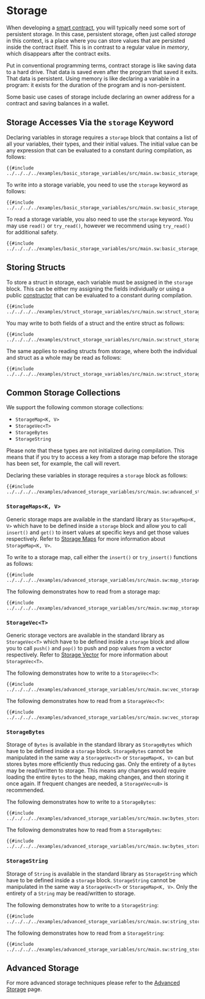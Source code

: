 # Storage

<!-- This section should explain storage in Sway -->
<!-- storage:example:start -->
When developing a [smart contract](../sway-program-types/smart_contracts.md), you will typically need some sort of persistent storage. In this case, persistent storage, often just called _storage_ in this context, is a place where you can store values that are persisted inside the contract itself. This is in contrast to a regular value in _memory_, which disappears after the contract exits.

Put in conventional programming terms, contract storage is like saving data to a hard drive. That data is saved even after the program that saved it exits. That data is persistent. Using memory is like declaring a variable in a program: it exists for the duration of the program and is non-persistent.

Some basic use cases of storage include declaring an owner address for a contract and saving balances in a wallet.
<!-- storage:example:end -->

## Storage Accesses Via the `storage` Keyword

Declaring variables in storage requires a `storage` block that contains a list of all your variables, their types, and their initial values. The initial value can be any expression that can be evaluated to a constant during compilation, as follows:

```sway
{{#include ../../../../examples/basic_storage_variables/src/main.sw:basic_storage_declaration}}
```

To write into a storage variable, you need to use the `storage` keyword as follows:

```sway
{{#include ../../../../examples/basic_storage_variables/src/main.sw:basic_storage_write}}
```

To read a storage variable, you also need to use the `storage` keyword. You may use `read()` or `try_read()`, however we recommend using `try_read()` for additional safety.

```sway
{{#include ../../../../examples/basic_storage_variables/src/main.sw:basic_storage_read}}
```

## Storing Structs

To store a struct in storage, each variable must be assigned in the `storage` block. This can be either my assigning the fields individually or using a public [constructor](../basics/methods_and_associated_functions.md#constructors) that can be evaluated to a constant during compilation.

```sway
{{#include ../../../../examples/struct_storage_variables/src/main.sw:struct_storage_declaration}}
```

You may write to both fields of a struct and the entire struct as follows:

```sway
{{#include ../../../../examples/struct_storage_variables/src/main.sw:struct_storage_write}}
```

The same applies to reading structs from storage, where both the individual and struct as a whole may be read as follows:

```sway
{{#include ../../../../examples/struct_storage_variables/src/main.sw:struct_storage_read}}
```

## Common Storage Collections

We support the following common storage collections:

- `StorageMap<K, V>`
- `StorageVec<T>`
- `StorageBytes`
- `StorageString`

Please note that these types are not initialized during compilation. This means that if you try to access a key from a storage map before the storage has been set, for example, the call will revert.

Declaring these variables in storage requires a `storage` block as follows:

```sway
{{#include ../../../../examples/advanced_storage_variables/src/main.sw:advanced_storage_declaration}}
```

### `StorageMaps<K, V>`

Generic storage maps are available in the standard library as `StorageMap<K, V>` which have to be defined inside a `storage` block and allow you to call `insert()` and `get()` to insert values at specific keys and get those values respectively. Refer to [Storage Maps](../common-collections/storage_map.md) for more information about `StorageMap<K, V>`.

To write to a storage map, call either the `insert()` or `try_insert()` functions as follows:

```sway
{{#include ../../../../examples/advanced_storage_variables/src/main.sw:map_storage_write}}
```

The following demonstrates how to read from a storage map:

```sway
{{#include ../../../../examples/advanced_storage_variables/src/main.sw:map_storage_read}}
```

### `StorageVec<T>`

Generic storage vectors are available in the standard library as `StorageVec<T>` which have to be defined inside a `storage` block and allow you to call `push()` and `pop()` to push and pop values from a vector respectively. Refer to [Storage Vector](../common-collections/storage_vec.md) for more information about `StorageVec<T>`.

The following demonstrates how to write to a `StorageVec<T>`:

```sway
{{#include ../../../../examples/advanced_storage_variables/src/main.sw:vec_storage_write}}
```

The following demonstrates how to read from a `StorageVec<T>`:

```sway
{{#include ../../../../examples/advanced_storage_variables/src/main.sw:vec_storage_read}}
```

### `StorageBytes`

Storage of `Bytes` is available in the standard library as `StorageBytes` which have to be defined inside a `storage` block. `StorageBytes` cannot be manipulated in the same way a `StorageVec<T>` or `StorageMap<K, V>` can but stores bytes more efficiently thus reducing gas. Only the entirety of a `Bytes` may be read/written to storage. This means any changes would require loading the entire `Bytes` to the heap, making changes, and then storing it once again. If frequent changes are needed, a `StorageVec<u8>` is recommended.

The following demonstrates how to write to a `StorageBytes`:

```sway
{{#include ../../../../examples/advanced_storage_variables/src/main.sw:bytes_storage_write}}
```

The following demonstrates how to read from a `StorageBytes`:

```sway
{{#include ../../../../examples/advanced_storage_variables/src/main.sw:bytes_storage_read}}
```

### `StorageString`

Storage of `String` is available in the standard library as `StorageString` which have to be defined inside a `storage` block. `StorageString` cannot be manipulated in the same way a `StorageVec<T>` or `StorageMap<K, V>`. Only the entirety of a `String` may be read/written to storage.

The following demonstrates how to write to a `StorageString`:

```sway
{{#include ../../../../examples/advanced_storage_variables/src/main.sw:string_storage_write}}
```

The following demonstrates how to read from a `StorageString`:

```sway
{{#include ../../../../examples/advanced_storage_variables/src/main.sw:string_storage_read}}
```

## Advanced Storage

For more advanced storage techniques please refer to the [Advanced Storage](../advanced/advanced_storage.md) page.
